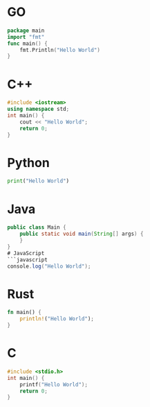 # GO
```go
package main
import "fmt"
func main() {
    fmt.Println("Hello World")
}
```
# C++
```cpp
#include <iostream>
using namespace std;
int main() {
    cout << "Hello World";
    return 0;
}
```

# Python
```python
print("Hello World")
```

# Java
```java
public class Main {
    public static void main(String[] args) {
    }
}
# JavaScript
```javascript
console.log("Hello World");
```

# Rust
```rust
fn main() {
    println!("Hello World");
}
```

# C
```c
#include <stdio.h>
int main() {
    printf("Hello World");
    return 0;
}